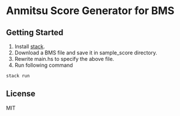 # Anmitsu Score Generator for BMS

## Getting Started
1. Install [stack](https://github.com/commercialhaskell/stack).
2. Download a BMS file and save it in sample_score directory.
3. Rewrite main.hs to specify the above file.
4. Run following command
```
stack run
```

## License
MIT
